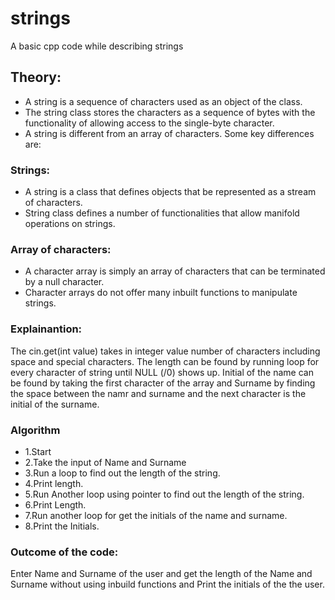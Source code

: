 # strings
A basic cpp code while describing strings

## Theory:
- A string is a sequence of characters used as an object of the class.
- The string class stores the characters as a sequence of bytes with the functionality of allowing access to the single-byte character.
- A string is different from an array of characters. Some key differences are:
  
### Strings:
- A string is a class that defines objects that be represented as a stream of characters.
- String class defines a number of functionalities that allow manifold operations on strings.

### Array of characters:
- A character array is simply an array of characters that can be terminated by a null character.
- Character arrays do not offer many inbuilt functions to manipulate strings.

### Explainantion:
The cin.get(int value) takes in integer value number of characters including space and special characters. The length can be found by running loop for every character of string until NULL (/0) shows up. Initial of the name can be found by taking the first character of the array and Surname by finding the space between the namr and surname and the next character is the initial of the surname.

### Algorithm
- 1.Start
- 2.Take the input of Name and Surname
- 3.Run a loop to find out the length of the string.
- 4.Print length.
- 5.Run Another loop using pointer to find out the length of the string.
- 6.Print Length.
- 7.Run another loop for get the initials of the name and surname.
- 8.Print the Initials.

### Outcome of the code:
Enter Name and Surname of the user and get the length of the Name and Surname without using inbuild functions and Print the initials of the the user.

